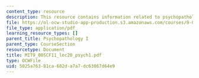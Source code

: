 ```yaml
---
content_type: resource
description: This resource contains information related to psychopathology I.
file: https://ol-ocw-studio-app-production.s3.amazonaws.com/courses/9-00sc-introduction-to-psychology-fall-2011/5025a76381ca602da7a7dc63067d64e9_MIT9_00SCF11_lec20_psych1.pdf
file_type: application/pdf
learning_resource_types: []
parent_title: Psychopathology I
parent_type: CourseSection
resourcetype: Document
title: MIT9_00SCF11_lec20_psych1.pdf
type: OCWFile
uid: 5025a763-81ca-602d-a7a7-dc63067d64e9
---
```

